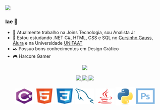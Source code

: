 <image src="https://github.com/renanmlima/renanmlima/blob/main/Welcome_renanmlima.png">

### Iae 👋

- 🔭 Atualmente trabalho na Joins Tecnologia, sou Analista Jr
- 🌱 Estou estudando .NET C#, HTML, CSS e SQL no <a href="https://www.instagram.com/cpugaussatibaia">Cursinho Gauss</a>,<a href="https://www.alura.com.br/"> Alura</a> e  na Universidade <a href="https://www.unifaat.com.br/">UNIFAAT</a>
- ✒️ Possuo bons conhecimentos em Design Gráfico
- 🎮 Harcore Gamer 

 
<div style="display: incline_block" align="center">
 <img src="https://github-readme-stats.vercel.app/api/top-langs/?username=renanmlima&layout=donut&theme=yeblu"/>
  <a href="https://github.com/renanmlima">
  <!--<img height="140em" src="https://github-readme-stats.vercel.app/api?username=renanmlima&show_icons=true&theme=yeblu&count_private=true"/> -->
  <!-- <img height="140em" style="border-radius: 20px" src="https://github-readme-stats.vercel.app/api/top-langs/?username=renanmlima&layout=compact&langs_count=7&theme=yeblu"/> -->
</div> 
  
 </p> 
 
<div style="display: inline_block" align="center">
<a href="https://www.linkedin.com/in/renan-lima-3287b317b/" target="_blank"><img src="https://img.shields.io/badge/linkedin-%230077B5.svg?&style=for-the-badge&logo=linkedin&logoColor=white" target="_blank"> </a>
<a href="https://www.instagram.com/renan_mmlima/" target="_blank"><img src="https://img.shields.io/badge/instagram-%23E4405F.svg?&style=for-the-badge&logo=instagram&logoColor=white" target="_blank"> </a>
<a href="mailto:renanmslimabrasil@hotmail.com" target="_blank"><img src="https://img.shields.io/badge/Microsoft_Outlook-0078D4?style=for-the-badge&logo=microsoft-outlook&logoColor=white" target="_blank"> </a>          
</div>
 

  <div style="display: inline_block" align = "center"><br>
  <img align="center" alt="Renan-Csharp" height="50" width="60" src="https://raw.githubusercontent.com/devicons/devicon/master/icons/csharp/csharp-original.svg"> 
  <img align="center" alt="Renan-HTML" height="50" width="60" src="https://raw.githubusercontent.com/devicons/devicon/master/icons/html5/html5-original.svg">
  <img align="center" alt="Renan-CSS" height="50" width="60" src="https://raw.githubusercontent.com/devicons/devicon/master/icons/css3/css3-original.svg">
  <img align="center" alt="Renan-SQL" height="50" width="60" src="https://raw.githubusercontent.com/devicons/devicon/master/icons/mysql/mysql-original.svg">
  <img align="center" alt="Renan-Java" height="50" width="60" src="https://raw.githubusercontent.com/devicons/devicon/master/icons/java/java-plain.svg">
  <img align="center" alt="Renan-Python" height="60" width="60" src="https://raw.githubusercontent.com/devicons/devicon/master/icons/python/python-original.svg">
 <img align="center" alt="Renan_PS" height="50" width="60" src="https://raw.githubusercontent.com/devicons/devicon/master/icons/photoshop/photoshop-line.svg" alt="photoshop" width="40" height="40"/> </a> 
 </div>
 

